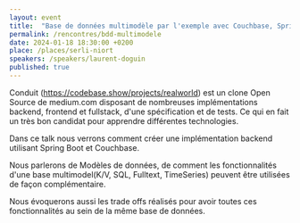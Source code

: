 ```yaml
---
layout: event
title:  "Base de données multimodèle par l'exemple avec Couchbase, Spring et Conduit"
permalink: /rencontres/bdd-multimodele
date: 2024-01-18 18:30:00 +0200
place: /places/serli-niort
speakers: /speakers/laurent-doguin
published: true
---
```


Conduit (https://codebase.show/projects/realworld) est un clone Open Source de medium.com disposant de nombreuses implémentations backend, frontend et fullstack, d'une spécification et de tests.
Ce qui en fait un très bon candidat pour apprendre différentes technologies.

Dans ce talk nous verrons comment créer une implémentation backend utilisant Spring Boot et Couchbase.

Nous parlerons de Modèles de données, de comment les fonctionnalités d'une base multimodel(K/V, SQL, Fulltext, TimeSeries) peuvent être utilisées de façon complémentaire.

Nous évoquerons aussi les trade offs réalisés pour avoir toutes ces fonctionnalités au sein de la même base de données. 
